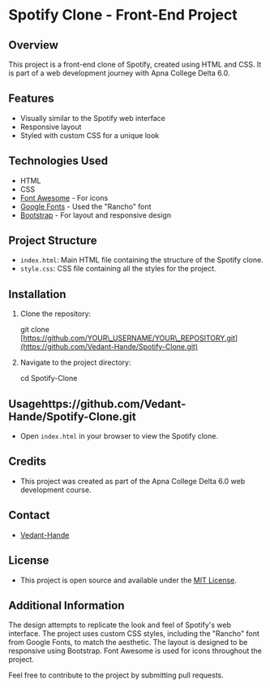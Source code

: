 # Spotify Clone - Front-End Project

## Overview

This project is a front-end clone of Spotify, created using HTML and CSS. It is part of a web development journey with Apna College Delta 6.0.

## Features

-   Visually similar to the Spotify web interface
-   Responsive layout
-   Styled with custom CSS for a unique look

## Technologies Used

-   HTML
-   CSS
-   [Font Awesome](https://fontawesome.com/) - For icons
-   [Google Fonts](https://fonts.google.com/) - Used the "Rancho" font
-   [Bootstrap](https://getbootstrap.com/) - For layout and responsive design

## Project Structure

-   `index.html`: Main HTML file containing the structure of the Spotify clone.
-   `style.css`: CSS file containing all the styles for the project.

## Installation

1.  Clone the repository:
    
    git clone [https://github.com/YOUR\_USERNAME/YOUR\_REPOSITORY.git](https://github.com/Vedant-Hande/Spotify-Clone.git)
    
2.  Navigate to the project directory:
    
    cd Spotify-Clone
    

## Usagehttps://github.com/Vedant-Hande/Spotify-Clone.git

-   Open `index.html` in your browser to view the Spotify clone.

## Credits

-   This project was created as part of the Apna College Delta 6.0 web development course.

## Contact

-   [Vedant-Hande]([vedanthande453@gmail.com](vedantcoder5@gmail.com))

## License

-   This project is open source and available under the [MIT License]([https://opensource.org/licenses/MIT](https://opensource.org/licenses/MIT)).

## Additional Information

The design attempts to replicate the look and feel of Spotify's web interface. The project uses custom CSS styles, including the "Rancho" font from Google Fonts, to match the aesthetic. The layout is designed to be responsive using Bootstrap. Font Awesome is used for icons throughout the project.

Feel free to contribute to the project by submitting pull requests.
